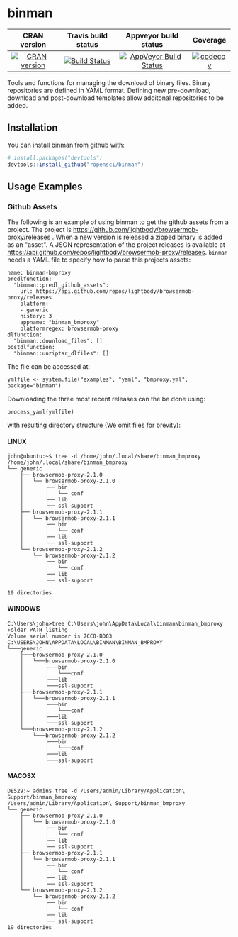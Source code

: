 binman
==========================
| CRAN version       | Travis build status   | Appveyor build status   | Coverage |
| :-------------: |:-------------:|:-------------:|:-------------:|
| [![CRAN version](http://www.r-pkg.org/badges/version/binman)](https://cran.r-project.org/package=binman)  | [![Build Status](https://travis-ci.org/ropensci/binman.svg?branch=master)](https://travis-ci.org/ropensci/binman) | [![AppVeyor Build Status](https://ci.appveyor.com/api/projects/status/github/juyeongkim/binman?branch=master&svg=true)](https://ci.appveyor.com/project/juyeongkim/binman) | [![codecov](https://codecov.io/gh/ropensci/binman/branch/master/graph/badge.svg)](https://codecov.io/gh/ropensci/binman)|

Tools and functions for managing the download of binary files.
Binary repositories are defined in YAML format. Defining new 
pre-download, download and post-download templates allow additonal 
repositories to be added.

## Installation

You can install binman from github with:


``` r
# install.packages("devtools")
devtools::install_github("ropensci/binman")
```

## Usage Examples

### Github Assets

The following is an example of using binman to get the github assets from 
a project. The project is
https://github.com/lightbody/browsermob-proxy/releases . When a new version
is released a zipped binary is added as an "asset". 
A JSON representation of the project releases is available at 
https://api.github.com/repos/lightbody/browsermob-proxy/releases. `binman`
needs a YAML file to specify how to parse this projects assets:

```
name: binman-bmproxy
predlfunction:
  "binman::predl_github_assets":
    url: https://api.github.com/repos/lightbody/browsermob-proxy/releases
    platform:
    - generic
    history: 3
    appname: "binman_bmproxy"
    platformregex: browsermob-proxy
dlfunction:
  "binman::download_files": []
postdlfunction:
  "binman::unziptar_dlfiles": []
```
The file can be accessed at:

```
ymlfile <- system.file("examples", "yaml", "bmproxy.yml", package="binman")

```

Downloading the three most recent releases can the be done using:

```
process_yaml(ymlfile)
```

with resulting directory structure (We omit files for brevity):

#### LINUX
```
john@ubuntu:~$ tree -d /home/john/.local/share/binman_bmproxy
/home/john/.local/share/binman_bmproxy
└── generic
    ├── browsermob-proxy-2.1.0
    │   └── browsermob-proxy-2.1.0
    │       ├── bin
    │       │   └── conf
    │       ├── lib
    │       └── ssl-support
    ├── browsermob-proxy-2.1.1
    │   └── browsermob-proxy-2.1.1
    │       ├── bin
    │       │   └── conf
    │       ├── lib
    │       └── ssl-support
    └── browsermob-proxy-2.1.2
        └── browsermob-proxy-2.1.2
            ├── bin
            │   └── conf
            ├── lib
            └── ssl-support

19 directories
```

#### WINDOWS

```
C:\Users\john>tree C:\Users\john\AppData\Local\binman\binman_bmproxy
Folder PATH listing
Volume serial number is 7CC8-BD03
C:\USERS\JOHN\APPDATA\LOCAL\BINMAN\BINMAN_BMPROXY
└───generic
    ├───browsermob-proxy-2.1.0
    │   └───browsermob-proxy-2.1.0
    │       ├───bin
    │       │   └───conf
    │       ├───lib
    │       └───ssl-support
    ├───browsermob-proxy-2.1.1
    │   └───browsermob-proxy-2.1.1
    │       ├───bin
    │       │   └───conf
    │       ├───lib
    │       └───ssl-support
    └───browsermob-proxy-2.1.2
        └───browsermob-proxy-2.1.2
            ├───bin
            │   └───conf
            ├───lib
            └───ssl-support
```

#### MACOSX

```
DE529:~ admin$ tree -d /Users/admin/Library/Application\ Support/binman_bmproxy
/Users/admin/Library/Application\ Support/binman_bmproxy
└── generic
    ├── browsermob-proxy-2.1.0
    │   └── browsermob-proxy-2.1.0
    │       ├── bin
    │       │   └── conf
    │       ├── lib
    │       └── ssl-support
    ├── browsermob-proxy-2.1.1
    │   └── browsermob-proxy-2.1.1
    │       ├── bin
    │       │   └── conf
    │       ├── lib
    │       └── ssl-support
    └── browsermob-proxy-2.1.2
        └── browsermob-proxy-2.1.2
            ├── bin
            │   └── conf
            ├── lib
            └── ssl-support
19 directories
```
